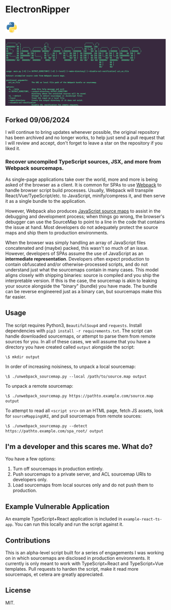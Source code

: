# ElectronRipper


<!-- Python logo -->
<a href="https://www.python.org" target="_blank"> <img src="https://raw.githubusercontent.com/devicons/devicon/master/icons/python/python-original.svg" alt="python" width="40" height="40"/> </a>

<img src="./img/banner.jpg">

## Forked 09/06/2024

I will continue to bring updates whenever possible, the original repository has been archived and no longer works, to help just send a pull request that I will review and accept, don't forget to leave a star on the repository if you liked it.


### Recover uncompiled TypeScript sources, JSX, and more from Webpack sourcemaps.

As single-page applications take over the world, more and more is being asked of the browser as a client. It is common for SPAs to use [Webpack](https://webpack.js.org/) to handle browser script build processes. Usually, Webpack will transpile React/Vue/TypeScript/etc. to JavaScript, minify/compress it, and then serve it as a single bundle to the application.

However, Webpack also produces [JavaScript source maps](https://www.html5rocks.com/en/tutorials/developertools/sourcemaps/) to assist in the debugging and development process; when things go wrong, the browser's debugger can use the SourceMap to point to a line in the code that contains the issue at hand. Most developers do not adequately protect the source maps and ship them to production environments.

When the browser was simply handling an array of JavaScript files concatenated and (maybe) packed, this wasn't so much of an issue. However, developers of SPAs assume the use of JavaScript as an **intermediate representation**. Developers often expect production to contain obfuscated and/or otherwise-processed scripts, and do not understand just what the sourcemaps contain in many cases. This model aligns closely with shipping binaries: source is compiled and you ship the interpretable version. If this is the case, the sourcemap is akin to leaking your source alongside the "binary" (bundle) you have made. The bundle can be reverse engineered just as a binary can, but sourcemaps make this far easier.


## Usage 

The script requires Python3, `BeautifulSoup4` and `requests`. Install dependencies with `pip3 install -r requirements.txt`. The script can handle downloaded sourcemaps, or attempt to parse them from remote sources for you. In all of these cases, we will assume that you have a directory you have created called `output` alongside the script:

```
\$ mkdir output
```

In order of increasing noisiness, to unpack a local sourcemap:

```
\$ ./unwebpack_sourcemap.py --local /path/to/source.map output
```

To unpack a remote sourcemap:

```
\$ ./unwebpack_sourcemap.py https://pathto.example.com/source.map output
```

To attempt to read all `<script src>` on an HTML page, fetch JS assets, look for `sourceMappingURI`, and pull sourcemaps from remote sources:

```
\$ ./unwebpack_sourcemap.py --detect https://pathto.example.com/spa_root/ output
```

## I'm a developer and this scares me. What do?

You have a few options:

1. Turn off sourcemaps in production entirely.
1. Push sourcemaps to a private server, and ACL sourcemap URIs to developers only.
1. Load sourcemaps from local sources only and do not push them to production.


## Example Vulnerable Application

An example TypeScript+React application is included in `example-react-ts-app`. You can run this locally and run the script against it.


## Contributions

This is an alpha-level script built for a series of engagements I was working on in which sourcemaps are disclosed in production environments. It currently is only meant to work with TypeScript+React and TypeScript+Vue templates. Pull requests to harden the script, make it read more sourcemaps, et cetera are greatly appreciated.


## License

MIT.

